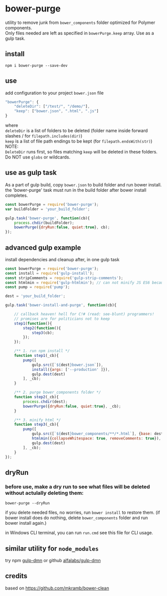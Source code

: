 # bower-purge

utility to remove junk from `bower_components` folder optimized for Polymer components.  
Only files needed are left as specified in `bowerPurge.keep` array. Use as a gulp task.

## install
```npm i bower-purge --save-dev```

## use
add configuration to your project `bower.json` file

```javascript
"bowerPurge": {
    "deleteDir": ["/test/", "/demo/"],
    "keep": ["bower.json", ".html", ".js"]
}
```

where  
`deleteDir` is a list of folders to be deleted (folder name inside forward slashes / for `filepath.includes(dir)`)  
`keep` is a list of file path endings to be kept (for `filepath.endsWith(str)`)  
NOTE:  
`DeleteDir` runs first, so files matching `keep` will be deleted in these folders.  
Do NOT use `globs` or wildcards.

## use as gulp task
As a part of gulp build, 
copy `bower.json` to build folder and run bower install.   
the 'bower-purge' task must run in the build folder after bower install completes.
```javascript
const bowerPurge = require('bower-purge');
var buildFolder = 'your_build_folder';

gulp.task('bower-purge', function(cb){
    process.chdir(buildFolder);
    bowerPurge({dryRun:false, quiet:true}, cb);
});
```

## advanced gulp example
install dependencies and cleanup after, in one gulp task
```javascript
const bowerPurge = require('bower-purge');
const install = require('gulp-install');
const stripComments = require('gulp-strip-comments');
const htmlmin = require('gulp-htmlmin'); // can not minify JS ES6 because it uses uglifyJS
const pump = require('pump'); 

dest = 'your_build_folder';

gulp.task('bower-install-and-purge', function(cb){

    // callback heaven! hell for C!# (read: see-blunt) programmers! 
    // promises are for politicians not to keep
    step1(function(){
        step2(function(){
            step3(cb);
        });
    });

    /** 1. run npm install */
    function step1(_cb){
        pump([
            gulp.src([`${dest}bower.json`]), 
            install({args: ['--production' ]}),
            gulp.dest(dest)
        ], _cb);
    }

    /** 2. purge bower_components folder */
    function step2(_cb){
        process.chdir(dest);
        bowerPurge({dryRun:false, quiet:true}, _cb);
    }

    /** 3. minify html */
    function step3(_cb){
        pump([
            gulp.src([`${dest}bower_components/**/*.html`], {base: dest }), 
            htmlmin({collapseWhitespace: true, removeComments: true}),
            gulp.dest(dest)
        ], _cb);
    }
});
```
## dryRun
### before use, make a dry run to see what files will be deleted without actulally deleting them:
`bower-purge --dryRun`

if you delete needed files, no worries, run `bower install` to restore them. (if bower install does do nothing, delete `bower_components` folder and run bower install again.)

in Windows CLI terminal, you can run `run.cmd` see this file for CLI usage.

## similar utility for `node_modules`
try npm [gulp-dmn](https://www.npmjs.com/package/gulp-dmn) or github [alfalabs/gulp-dmn](https://github.com/alfalabs/gulp-dmn) 

## credits
based on  https://github.com/mkramb/bower-clean

